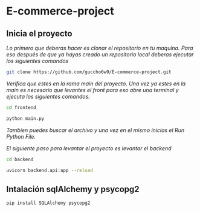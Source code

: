 # E-commerce-project

## Inicia el proyecto 

_Lo primero que deberas hacer es clonar el repositorio en tu maquina. Para eso después de que ya hayas creado un repositorio local deberas ejecutar los siguientes comandos_

```sh
git clone https://github.com/guccho6w9/E-commerce-project.git
```

_Verifica que estes en la rama main del proyecto. Una vez ya estes en la main es necesario que levantes el front para eso abre una terminal y ejecuta los siguientes comandos:_

```sh
cd frontend

python main.py
```

_Tambien puedes buscar el archivo y una vez en el mismo inicias el Run Python File._

_El siguiente paso para levantar el proyecto es levantar el backend_

```sh
cd backend

uvicorn backend.api:app --reload
```

## Intalación sqlAlchemy y psycopg2

```sh
pip install SQLAlchemy psycopg2
```


